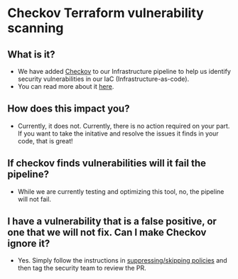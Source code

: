 # Checkov Terraform vulnerability scanning

## What is it?

- We have added [Checkov](https://www.checkov.io/1.Welcome/What%20is%20Checkov.html) to our Infrastructure pipeline to help us identify security vulnerabilities in our IaC (Infrastructure-as-code).
- You can read more about it [here](https://www.checkov.io/1.Welcome/Quick%20Start.html).

## How does this impact you?

- Currently, it does not. Currently, there is no action required on your part. If you want to take the initative and resolve the issues it finds in your code, that is great!

## If checkov finds vulnerabilities will it fail the pipeline?

- While we are currently testing and optimizing this tool, no, the pipeline will not fail.

## I have a vulnerability that is a false positive, or one that we will not fix. Can I make Checkov ignore it?

- Yes. Simply follow the instructions in [suppressing/skipping policies](https://www.checkov.io/2.Basics/Suppressing%20and%20Skipping%20Policies.html) and then tag the security team to review the PR.
